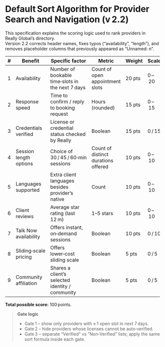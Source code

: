# Default Sort Algorithm for Provider Search and Navigation (v 2.2)

This specification explains the scoring logic used to rank providers in Really Global’s directory.  
Version 2.2 corrects header names, fixes typos (“availability”, “length”), and removes placeholder columns that previously appeared as “Unnamed: n”.

| # | Benefit | Specific factor | Metric | Weight | Scale | How to calculate | MVP flag |
|---|---------|----------------|--------|--------|-------|------------------|----------|
| 1 | Availability | Number of bookable time‑slots in the next 7 days | Count of open appointment slots | 20 pts | 0 – 20 | `min(total_slots, 20)` | ✓ |
| 2 | Response speed | Time to confirm / reply to booking request | Hours (rounded) | 15 pts | 0 – 15 | `IF hrs≤2 → 15; 2<hrs≤12 → 10; 12<hrs≤24 → 5; else 0` | ✓ |
| 3 | Credentials verified | License or credential status checked by Really | Boolean | 15 pts | 0 / 15 | `15 if verified else 0` | ✓ |
| 4 | Session length options | Choice of 30 / 45 / 60‑min sessions | Count of distinct durations offered | 10 pts | 0 – 10 | `distinct_lengths × 5 (‑‑capped at 10)` |   |
| 5 | Languages supported | Extra client languages besides provider’s native | Count | 10 pts | 0 – 10 | `min(extra_langs, 2)× 5` |   |
| 6 | Client reviews | Average star rating (last 12 m) | 1–5 stars | 10 pts | 0 – 10 | `(avg_stars − 3)× 5`, floor at 0 |   |
| 7 | Talk Now availability | Offers instant, on‑demand sessions | Boolean | 10 pts | 0 / 10 | `10 if true else 0` |   |
| 8 | Sliding‑scale pricing | Offers lower‑cost sliding scale | Boolean | 5 pts | 0 / 5 | `5 if true else 0` |   |
| 9 | Community affiliation | Shares a client’s selected identity / community | Boolean | 5 pts | 0 / 5 | `5 if overlap else 0` |   |

**Total possible score:** 100 points.

> **Gate logic**  
> * Gate 1 – show only providers with ≥ 1 open slot in next 7 days.  
> * Gate 2 – hide providers whose licenses cannot be auto‑verified.  
> * Gate 3 – separate “Verified” vs “Non‑Verified” lists; apply the same sort formula inside each gate.